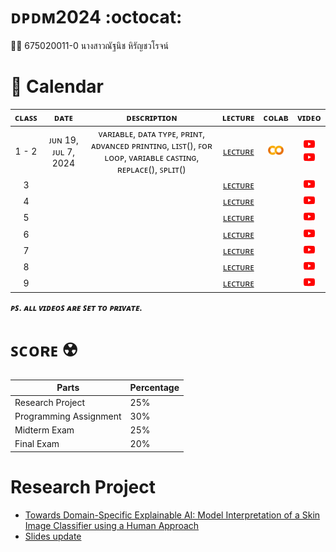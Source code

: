 # ᴅᴘᴅᴍ2024 :octocat:
👩‍🔬 675020011-0 นางสาวณัฐนิช หิรัญชวโรจน์ 

# 📅 Calendar
|  ᴄʟᴀꜱꜱ  |     ᴅᴀᴛᴇ      |               ᴅᴇꜱᴄʀɪᴘᴛɪᴏɴ                        | ʟᴇᴄᴛᴜʀᴇ | ᴄᴏʟᴀʙ  | ᴠɪᴅᴇᴏ  |
|:-------:|:-------------:|:-----------------------------------------------:|:----:|:---------:|:--------:|
|  1 - 2  | ᴊᴜɴ 19, ᴊᴜʟ 7, 2024 |  ᴠᴀʀɪᴀʙʟᴇ, ᴅᴀᴛᴀ ᴛʏᴘᴇ, ᴘʀɪɴᴛ, ᴀᴅᴠᴀɴᴄᴇᴅ ᴘʀɪɴᴛɪɴɢ, ʟɪꜱᴛ(), ꜰᴏʀ ʟᴏᴏᴘ, ᴠᴀʀɪᴀʙʟᴇ ᴄᴀꜱᴛɪɴɢ, ʀᴇᴘʟᴀᴄᴇ(), ꜱᴘʟɪᴛ()|[ʟᴇᴄᴛᴜʀᴇ]()  |[<img width="25" src="Doc/colab-logo.png"/>](Python101_(dpdm2024).ipynb)| [<img width="18" src="Doc/youtube.png"/>](https://youtu.be/yPsk4Eqe1qI) [<img width="18" src="Doc/youtube.png"/>](https://youtu.be/pRwFkYGwUEQ)|
|   3     |  |       | [ʟᴇᴄᴛᴜʀᴇ]() |      | [<img width="18" src="Doc/youtube.png"/>]()|
|   4     |  |       | [ʟᴇᴄᴛᴜʀᴇ]() |      | [<img width="18" src="Doc/youtube.png"/>]()|
|   5     |  |       | [ʟᴇᴄᴛᴜʀᴇ]() |      | [<img width="18" src="Doc/youtube.png"/>]()|
|   6     |  |       | [ʟᴇᴄᴛᴜʀᴇ]() |      | [<img width="18" src="Doc/youtube.png"/>]()|
|   7     |  |       | [ʟᴇᴄᴛᴜʀᴇ]() |      | [<img width="18" src="Doc/youtube.png"/>]()|
|   8     |  |       | [ʟᴇᴄᴛᴜʀᴇ]() |      | [<img width="18" src="Doc/youtube.png"/>]()|
|   9     |  |       | [ʟᴇᴄᴛᴜʀᴇ]() |      | [<img width="18" src="Doc/youtube.png"/>]()|

***ᴘꜱ. ᴀʟʟ ᴠɪᴅᴇᴏꜱ ᴀʀᴇ ꜱᴇᴛ ᴛᴏ ᴘʀɪᴠᴀᴛᴇ.***


# ꜱᴄᴏʀᴇ ☢️
| Parts | Percentage |
| ----------- | ----------- |
| Research Project | 25% |
| Programming Assignment | 30% |
| Midterm Exam | 25% |
| Final Exam | 20% |


# Research Project 
- [Towards Domain-Specific Explainable AI: Model Interpretation of a Skin Image Classifier using a Human Approach](https://drive.google.com/file/d/1eIdSXnHjDQwgVPWEDzKjkcZ2pJuGydm7/view)
- [Slides update](https://github.com/nattntn/DPDM2024/tree/main/Research%20Project)

